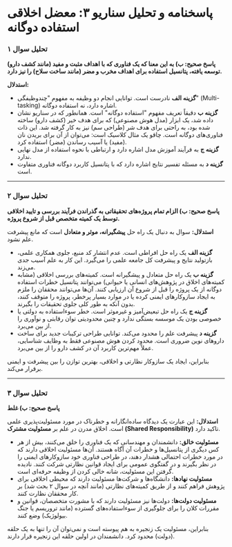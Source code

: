 # پاسخنامه و تحلیل سناریو ۳: معضل اخلاقی استفاده دوگانه

### تحلیل سوال ۱

**پاسخ صحیح: ب) به این معنا که یک فناوری که با اهداف مثبت و مفید (مانند کشف دارو) توسعه یافته، پتانسیل استفاده برای اهداف مخرب و مضر (مانند ساخت سلاح) را نیز دارد.**

**استدلال:**

- **گزینه الف** نادرست است. توانایی انجام دو وظیفه به مفهوم "چندوظیفگی" (Multi-tasking) اشاره دارد، نه استفاده دوگانه.
- **گزینه ب** دقیقاً تعریف مفهوم "استفاده دوگانه" است. همانطور که در سناریو نشان داده شد، یک ابزار (مدل هوش مصنوعی) که برای هدف خیر (کشف دارو) ساخته شده بود، به راحتی برای هدف شر (طراحی سم) نیز به کار گرفته شد. این ذات فناوری‌های دوگانه است. چاقو یک مثال کلاسیک است: می‌توان از آن برای بریدن نان (مفید) یا آسیب رساندن (مضر) استفاده کرد.
- **گزینه ج** به فرآیند آموزش مدل اشاره دارد و ارتباطی با نحوه استفاده از مدل نهایی ندارد.
- **گزینه د** به مسئله تفسیر نتایج اشاره دارد که با پتانسیل کاربرد دوگانه فناوری متفاوت است.

---

### تحلیل سوال ۲

**پاسخ صحیح: ب) الزام تمام پروژه‌های تحقیقاتی به گذراندن فرآیند بررسی و تایید اخلاقی توسط یک کمیته متخصص قبل از شروع پروژه.**

**استدلال:**
سوال به دنبال یک راه حل **پیشگیرانه، موثر و متعادل** است که مانع پیشرفت علم نشود.

- **گزینه الف** یک راه حل افراطی است. عدم انتشار کد منبع، جلوی همکاری علمی، بازتولید نتایج و پیشرفت کل جامعه علمی را می‌گیرد. این کار به علم آسیب جدی می‌زند.
- **گزینه ب** یک راه حل متعادل و پیشگیرانه است. کمیته‌های بررسی اخلاقی (مشابه کمیته‌های اخلاق در پژوهش‌های انسانی یا حیوانی) می‌توانند پتانسیل خطرات استفاده دوگانه از یک پروژه را قبل از شروع آن ارزیابی کنند. آن‌ها می‌توانند محققان را ملزم به ایجاد سازوکارهای ایمنی کرده یا در موارد بسیار پرخطر، پروژه را متوقف کنند، بدون آنکه به طور کلی جلوی تحقیقات را بگیرند.
- **گزینه ج** یک راه حل تبعیض‌آمیز و غیرموثر است. خطر سوءاستفاده به دولتی یا خصوصی بودن یک موسسه بستگی ندارد و چنین محدودیتی توان رقابتی و نوآوری را از بین می‌برد.
- **گزینه د** پیشرفت علم را محدود می‌کند. توانایی طراحی ترکیبات جدید برای ساخت داروهای نوین ضروری است. محدود کردن هوش مصنوعی فقط به وظایف شناسایی، عملاً مهم‌ترین کاربرد آن در کشف دارو را از بین می‌برد.

بنابراین، ایجاد یک سازوکار نظارتی و اخلاقی، بهترین توازن را بین پیشرفت و ایمنی برقرار می‌کند.

---

### تحلیل سوال ۳

**پاسخ صحیح: ب) غلط**

**استدلال:**
این عبارت یک دیدگاه ساده‌انگارانه و خطرناک در مورد مسئولیت‌پذیری علمی است. اخلاق مدرن در علم بر **مسئولیت مشترک (Shared Responsibility)** تاکید دارد.

- **مسئولیت خالق:** دانشمندان و مهندسانی که یک فناوری را خلق می‌کنند، بیش از هر کس دیگری از پتانسیل‌ها و خطرات آن آگاه هستند. آن‌ها مسئولیت اخلاقی دارند که در مورد خطرات احتمالی هشدار دهند، در طراحی فناوری خود سازوکارهای ایمنی را در نظر بگیرند و در گفتگوی عمومی برای ایجاد قوانین نظارتی شرکت کنند. نادیده گرفتن این مسئولیت، شانه خالی کردن از وظیفه حرفه‌ای است.
- **مسئولیت نهادها:** دانشگاه‌ها و شرکت‌ها مسئولیت دارند که محیطی اخلاقی برای پژوهش فراهم کنند و از طریق کمیته‌های نظارتی (مانند آنچه در سوال ۲ بحث شد) بر کار محققان نظارت کنند.
- **مسئولیت دولت‌ها:** دولت‌ها نیز مسئولیت دارند که با مشورت متخصصان، قوانین و مقررات کلان را برای جلوگیری از سوءاستفاده‌های گسترده (مانند تروریسم یا جنگ بیولوژیک) وضع کنند.

بنابراین، مسئولیت یک زنجیره به هم پیوسته است و نمی‌توان آن را تنها به یک حلقه (دولت) محدود کرد. دانشمندان در اولین حلقه این زنجیره قرار دارند.
